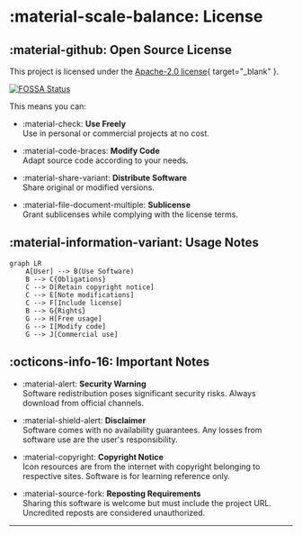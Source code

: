 # :material-scale-balance: License

## :material-github: Open Source License

This project is licensed under the [Apache-2.0 license](https://github.com/pyheight/ttk-file-explorer/blob/main/LICENSE){ target="_blank" }.

[![FOSSA Status](https://app.fossa.com/api/projects/git%2Bgithub.com%2Fpyheight%2Fttk-file-explorer.svg?type=large)](https://app.fossa.com/projects/git%2Bgithub.com%2Fpyheight%2Fttk-file-explorer?ref=badge_large)

This means you can:

<div class="grid cards" markdown>

- :material-check: **Use Freely**  
Use in personal or commercial projects at no cost.

- :material-code-braces: **Modify Code**  
Adapt source code according to your needs.

- :material-share-variant: **Distribute Software**  
Share original or modified versions.

- :material-file-document-multiple: **Sublicense**  
Grant sublicenses while complying with the license terms.

</div>

## :material-information-variant: Usage Notes

```mermaid
graph LR
    A[User] --> B(Use Software)
    B --> C{Obligations}
    C --> D[Retain copyright notice]
    C --> E[Note modifications]
    C --> F[Include license]
    B --> G{Rights}
    G --> H[Free usage]
    G --> I[Modify code]
    G --> J[Commercial use]
```

## :octicons-info-16: Important Notes

<div class="grid cards" markdown>

- :material-alert: **Security Warning**  
Software redistribution poses significant security risks. Always download from official channels.

- :material-shield-alert: **Disclaimer**  
Software comes with no availability guarantees. Any losses from software use are the user's responsibility.

- :material-copyright: **Copyright Notice**  
Icon resources are from the internet with copyright belonging to respective sites. Software is for learning reference only.

- :material-source-fork: **Reposting Requirements**  
Sharing this software is welcome but must include the project URL. Uncredited reposts are considered unauthorized.

</div>

---
